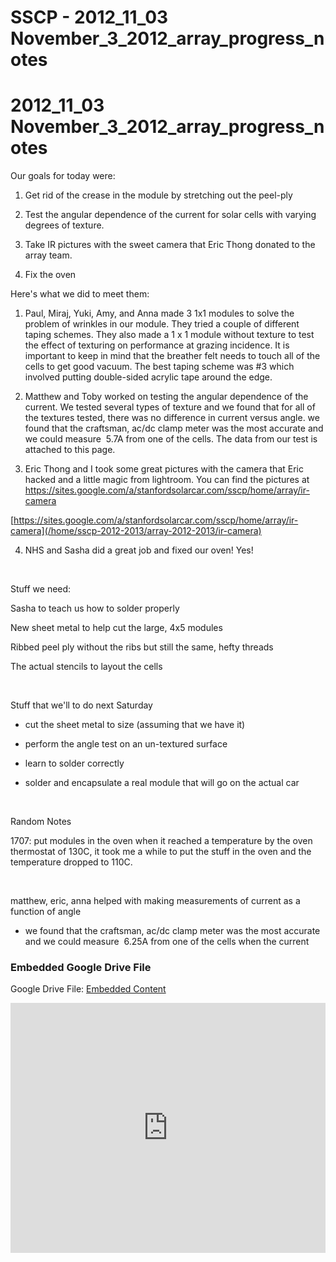 # SSCP - 2012_11_03 November_3_2012_array_progress_notes

# 2012_11_03 November_3_2012_array_progress_notes

Our goals for today were:

1. Get rid of the crease in the module by stretching out the peel-ply

2. Test the angular dependence of the current for solar cells with varying degrees of texture.

3. Take IR pictures with the sweet camera that Eric Thong donated to the array team.

4. Fix the oven

Here's what we did to meet them:

1. Paul, Miraj, Yuki, Amy, and Anna made 3 1x1 modules to solve the problem of wrinkles in our module. They tried a couple of different taping schemes. They also made a 1 x 1 module without texture to test the effect of texturing on performance at grazing incidence. It is important to keep in mind that the breather felt needs to touch all of the cells to get good vacuum. The best taping scheme was #3 which involved putting double-sided acrylic tape around the edge.

2. Matthew and Toby worked on testing the angular dependence of the current. We tested several types of texture and we found that for all of the textures tested, there was no difference in current versus angle. we found that the craftsman, ac/dc clamp meter was the most accurate and we could measure  5.7A from one of the cells. The data from our test is attached to this page. 

3. Eric Thong and I took some great pictures with the camera that Eric hacked and a little magic from lightroom. You can find the pictures at https://sites.google.com/a/stanfordsolarcar.com/sscp/home/array/ir-camera

[https://sites.google.com/a/stanfordsolarcar.com/sscp/home/array/ir-camera](/home/sscp-2012-2013/array-2012-2013/ir-camera)

4. NHS and Sasha did a great job and fixed our oven! Yes!

 

Stuff we need:

Sasha to teach us how to solder properly 

New sheet metal to help cut the large, 4x5 modules

Ribbed peel ply without the ribs but still the same, hefty threads 

The actual stencils to layout the cells 

  

Stuff that we'll to do next Saturday

- cut the sheet metal to size (assuming that we have it)

- perform the angle test on an un-textured surface

- learn to solder correctly

- solder and encapsulate a real module that will go on the actual car

 

Random Notes

1707: put modules in the oven when it reached a temperature by the oven thermostat of 130C, it took me a while to put the stuff in the oven and the temperature dropped to 110C. 

 

matthew, eric, anna helped with making measurements of current as a function of angle 

- we found that the craftsman, ac/dc clamp meter was the most accurate and we could measure  6.25A from one of the cells when the current

[](https://drive.google.com/folderview?id=1D4-6Ha9esR8lsb1H-EHPhj2vQgVlEap5)

### Embedded Google Drive File

Google Drive File: [Embedded Content](https://drive.google.com/embeddedfolderview?id=1D4-6Ha9esR8lsb1H-EHPhj2vQgVlEap5#list)

<iframe width="100%" height="400" src="https://drive.google.com/embeddedfolderview?id=1D4-6Ha9esR8lsb1H-EHPhj2vQgVlEap5#list" frameborder="0"></iframe>

